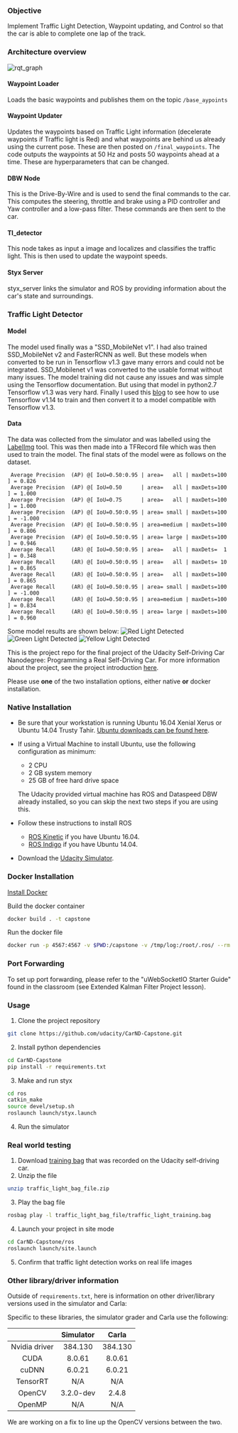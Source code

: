 ### Objective
Implement Traffic Light Detection, Waypoint updating, and Control so that the car is able to complete one lap of the track.

### Architecture overview
![rqt_graph](rqt_graph.png)
#### Waypoint Loader
Loads the basic waypoints and publishes them on the topic `/base_aypoints`
#### Waypoint Updater
Updates the waypoints based on Traffic Light information (decelerate waypoints if Traffic light is Red) and what waypoints are behind us already using the current pose. These are then posted on `/final_waypoints`. The code outputs the waypoints at 50 Hz and posts 50 waypoints ahead at a time. These are hyperparameters that can be changed.
#### DBW Node
This is the Drive-By-Wire and is used to send the final commands to the car. This computes the steering, throttle and brake using a PID controller and Yaw controller and a low-pass filter. These commands are then sent to the car.
#### Tl_detector
This node takes as input a image and localizes and classifies the traffic light. This is then used to update the waypoint speeds.
#### Styx Server
styx_server links the simulator and ROS by providing information about the car's state and surroundings.

### Traffic Light Detector
#### Model
The model used finally was a "SSD_MobileNet v1". I had also trained SSD_MobileNet v2 and FasterRCNN as well. But these models when converted to be run in Tensorflow v1.3 gave many errors and could not be integrated. SSD_Mobilenet v1 was converted to the usable format without many issues. The model training did not cause any issues and was simple using the Tensorflow documentation. But using that model in python2.7 Tensorflow v1.3 was very hard. Finally I used this [blog](https://towardsdatascience.com/object-detection-by-tensorflow-1-x-5a8cb72c1c4b) to see how to use Tensorflow v1.14 to train and then convert it to a model compatible with Tensorflow v1.3.
#### Data
The data was collected from the simulator and was labelled using the [LabelImg](https://github.com/tzutalin/labelImg) tool. This was then made into a TFRecord file which was then used to train the model. The final stats of the model were as follows on the dataset.

```
 Average Precision  (AP) @[ IoU=0.50:0.95 | area=   all | maxDets=100 ] = 0.826
 Average Precision  (AP) @[ IoU=0.50      | area=   all | maxDets=100 ] = 1.000
 Average Precision  (AP) @[ IoU=0.75      | area=   all | maxDets=100 ] = 1.000
 Average Precision  (AP) @[ IoU=0.50:0.95 | area= small | maxDets=100 ] = -1.000
 Average Precision  (AP) @[ IoU=0.50:0.95 | area=medium | maxDets=100 ] = 0.806
 Average Precision  (AP) @[ IoU=0.50:0.95 | area= large | maxDets=100 ] = 0.946
 Average Recall     (AR) @[ IoU=0.50:0.95 | area=   all | maxDets=  1 ] = 0.348
 Average Recall     (AR) @[ IoU=0.50:0.95 | area=   all | maxDets= 10 ] = 0.865
 Average Recall     (AR) @[ IoU=0.50:0.95 | area=   all | maxDets=100 ] = 0.865
 Average Recall     (AR) @[ IoU=0.50:0.95 | area= small | maxDets=100 ] = -1.000
 Average Recall     (AR) @[ IoU=0.50:0.95 | area=medium | maxDets=100 ] = 0.834
 Average Recall     (AR) @[ IoU=0.50:0.95 | area= large | maxDets=100 ] = 0.960
```
Some model results are shown below:
![Red Light Detected](imgs/Red.jpg)
![Green Light Detected](imgs/Green.jpg)
![Yellow Light Detected](imgs/Yellow.jpg)

This is the project repo for the final project of the Udacity Self-Driving Car Nanodegree: Programming a Real Self-Driving Car. For more information about the project, see the project introduction [here](https://classroom.udacity.com/nanodegrees/nd013/parts/6047fe34-d93c-4f50-8336-b70ef10cb4b2/modules/e1a23b06-329a-4684-a717-ad476f0d8dff/lessons/462c933d-9f24-42d3-8bdc-a08a5fc866e4/concepts/5ab4b122-83e6-436d-850f-9f4d26627fd9).

Please use **one** of the two installation options, either native **or** docker installation.

### Native Installation

* Be sure that your workstation is running Ubuntu 16.04 Xenial Xerus or Ubuntu 14.04 Trusty Tahir. [Ubuntu downloads can be found here](https://www.ubuntu.com/download/desktop).
* If using a Virtual Machine to install Ubuntu, use the following configuration as minimum:
  * 2 CPU
  * 2 GB system memory
  * 25 GB of free hard drive space

  The Udacity provided virtual machine has ROS and Dataspeed DBW already installed, so you can skip the next two steps if you are using this.

* Follow these instructions to install ROS
  * [ROS Kinetic](http://wiki.ros.org/kinetic/Installation/Ubuntu) if you have Ubuntu 16.04.
  * [ROS Indigo](http://wiki.ros.org/indigo/Installation/Ubuntu) if you have Ubuntu 14.04.
* Download the [Udacity Simulator](https://github.com/udacity/CarND-Capstone/releases).

### Docker Installation
[Install Docker](https://docs.docker.com/engine/installation/)

Build the docker container
```bash
docker build . -t capstone
```

Run the docker file
```bash
docker run -p 4567:4567 -v $PWD:/capstone -v /tmp/log:/root/.ros/ --rm -it capstone
```

### Port Forwarding
To set up port forwarding, please refer to the "uWebSocketIO Starter Guide" found in the classroom (see Extended Kalman Filter Project lesson).

### Usage

1. Clone the project repository
```bash
git clone https://github.com/udacity/CarND-Capstone.git
```

2. Install python dependencies
```bash
cd CarND-Capstone
pip install -r requirements.txt
```
3. Make and run styx
```bash
cd ros
catkin_make
source devel/setup.sh
roslaunch launch/styx.launch
```
4. Run the simulator

### Real world testing
1. Download [training bag](https://s3-us-west-1.amazonaws.com/udacity-selfdrivingcar/traffic_light_bag_file.zip) that was recorded on the Udacity self-driving car.
2. Unzip the file
```bash
unzip traffic_light_bag_file.zip
```
3. Play the bag file
```bash
rosbag play -l traffic_light_bag_file/traffic_light_training.bag
```
4. Launch your project in site mode
```bash
cd CarND-Capstone/ros
roslaunch launch/site.launch
```
5. Confirm that traffic light detection works on real life images

### Other library/driver information
Outside of `requirements.txt`, here is information on other driver/library versions used in the simulator and Carla:

Specific to these libraries, the simulator grader and Carla use the following:

|        | Simulator | Carla  |
| :-----------: |:-------------:| :-----:|
| Nvidia driver | 384.130 | 384.130 |
| CUDA | 8.0.61 | 8.0.61 |
| cuDNN | 6.0.21 | 6.0.21 |
| TensorRT | N/A | N/A |
| OpenCV | 3.2.0-dev | 2.4.8 |
| OpenMP | N/A | N/A |

We are working on a fix to line up the OpenCV versions between the two.
